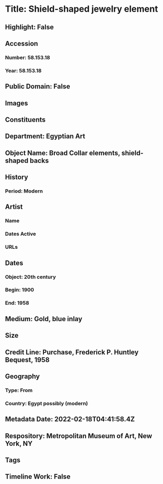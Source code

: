 # Title: Shield-shaped jewelry element
## Highlight: False
## Accession
### Number: 58.153.18
### Year: 58.153.18
## Public Domain: False
## Images
## Constituents
## Department: Egyptian Art
## Object Name: Broad Collar elements, shield-shaped backs
## History
### Period: Modern
## Artist
### Name
### Dates Active
### URLs
## Dates
### Object: 20th century
### Begin: 1900
### End: 1958
## Medium: Gold, blue inlay
## Size
## Credit Line: Purchase, Frederick P. Huntley Bequest, 1958
## Geography
### Type: From
### Country: Egypt possibly (modern)
## Metadata Date: 2022-02-18T04:41:58.4Z
## Respository: Metropolitan Museum of Art, New York, NY
## Tags
## Timeline Work: False
